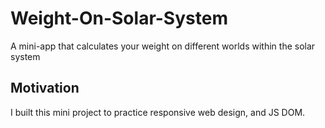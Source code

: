 # Weight-On-Solar-System

A mini-app that calculates your weight on different worlds within the solar system

## Motivation

I built this mini project to practice responsive web design, and JS DOM.
